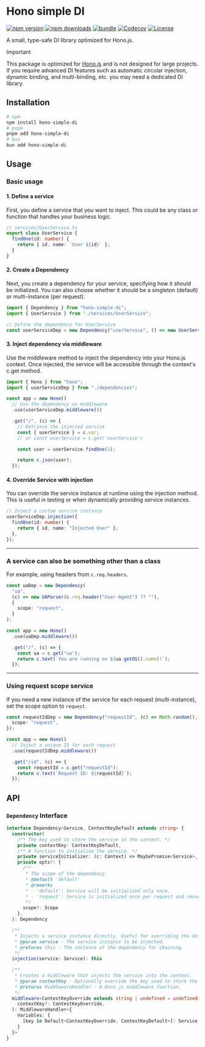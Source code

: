 # Hono simple DI

[![npm version][npm-version-src]][npm-version-href]
[![npm downloads][npm-downloads-src]][npm-downloads-href]
[![bundle][bundle-src]][bundle-href]
[![Codecov][codecov-src]][codecov-href]
[![License][license-src]][license-href]

A small, type-safe DI library optimized for Hono.js.

> [!IMPORTANT]
> This package is optimized for [Hono.js](https://github.com/honojs/hono) and is not designed for large projects. If you require advanced DI features such as automatic circular injection, dynamic binding, and multi-binding, etc. you may need a dedicated DI library.

## Installation

```bash
# npm
npm install hono-simple-di
# pnpm
pnpm add hono-simple-di
# bun
bun add hono-simple-di
```

## Usage

### Basic usage

#### 1. Define a service

First, you define a service that you want to inject. This could be any class or function that handles your business logic.

```ts
// services/UserService.ts
export class UserService {
  findOne(id: number) {
    return { id, name: `User ${id}` };
  }
}
```

#### 2. Create a Dependency

Next, you create a dependency for your service, specifying how it should be initialized. You can also choose whether it should be a singleton (default) or multi-instance (per request).

```ts
import { Dependency } from "hono-simple-di";
import { UserService } from "./services/UserService";

// Define the dependency for UserService
const userServiceDep = new Dependency("userService", () => new UserService());
```

#### 3. Inject dependency via middleware

Use the middleware method to inject the dependency into your Hono.js context. Once injected, the service will be accessible through the context's c.get method.

```ts
import { Hono } from "hono";
import { userServiceDep } from "./dependencies";

const app = new Hono()
  // Use the dependency as middleware
  .use(userServiceDep.middleware())

  .get("/", (c) => {
    // Retrieve the injected service
    const { userService } = c.var;
    // or const userService = c.get('userService')

    const user = userService.findOne(1);

    return c.json(user);
  });
```

#### 4. Override Service with injection

You can override the service instance at runtime using the injection method. This is useful in testing or when dynamically providing service instances.

```ts
// Inject a custom service instance
userServiceDep.injection({
  findOne(id: number) {
    return { id, name: "Injected User" };
  },
});
```

---

### A service can also be something other than a class

For example, using headers from `c.req.headers`.

```ts
const uaDep = new Dependency(
  "ua",
  (c) => new UAParser(c.req.header("User-Agent") ?? ""),
  {
    scope: "request",
  }
);

const app = new Hono()
  .use(uaDep.middleware())

  .get("/", (c) => {
    const ua = c.get("ua");
    return c.text(`You are running on ${ua.getOS().name}!`);
  });
```

---

### Using request scope service

If you need a new instance of the service for each request (multi-instance), set the scope option to `request`.

```ts
const requestIdDep = new Dependency("requestId", (c) => Math.random(), {
  scope: "request",
});

const app = new Hono()
  // Inject a unique ID for each request
  .use(requestIdDep.middleware())

  .get("/id", (c) => {
    const requestId = c.get("requestId");
    return c.text(`Request ID: ${requestId}`);
  });
```

## API

### `Dependency` Interface

```ts
interface Dependency<Service, ContextKeyDefault extends string> {
  constructor(
    /** The key used to store the service in the context. */
    private contextKey: ContextKeyDefault,
    /** A function to initialize the service. */
    private serviceInitializer: (c: Context) => MaybePromise<Service>,
    private opts?: {
      /**
       * The scope of the dependency.
       * @default 'default'
       * @remarks
       * - 'default': Service will be initialized only once.
       * - 'request': Service is initialized once per request and reused across requests.
       */
      scope?: Scope
    },
  ): Dependency

  /**
   * Injects a service instance directly. Useful for overriding the default service.
   * @param service - The service instance to be injected.
   * @returns this - The instance of the dependency for chaining.
   */
  injection(service: Service): this

  /**
   * Creates a middleware that injects the service into the context.
   * @param contextKey - Optionally override the key used to store the service in the context.
   * @returns MiddlewareHandler - A Hono.js middleware function.
   */
  middleware<ContextKeyOverride extends string | undefined = undefined>(
    contextKey?: ContextKeyOverride,
  ): MiddlewareHandler<{
    Variables: {
      [key in Default<ContextKeyOverride, ContextKeyDefault>]: Service
    }
  }>
}
```

<!-- Refs -->

[npm-version-src]: https://img.shields.io/npm/v/hono-simple-di
[npm-version-href]: https://npmjs.com/package/hono-simple-di
[npm-downloads-src]: https://img.shields.io/npm/dm/hono-simple-di
[npm-downloads-href]: https://npmjs.com/package/hono-simple-di
[codecov-src]: https://img.shields.io/codecov/c/gh/maou-shonen/hono-simple-di/main
[codecov-href]: https://codecov.io/gh/maou-shonen/hono-simple-di
[bundle-src]: https://img.shields.io/bundlephobia/minzip/hono-simple-di
[bundle-href]: https://bundlephobia.com/result?p=hono-simple-di
[license-src]: https://img.shields.io/github/license/maou-shonen/hono-simple-di.svg
[license-href]: https://github.com/maou-shonen/hono-simple-di/blob/main/LICENSE
